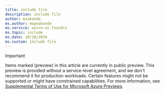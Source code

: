 ```yaml
---
title: include file
description: include file
author: msakande
ms.author: mopeakande
ms.service: azure-ai-foundry
ms.topic: include
ms.date: 10/10/2024
ms.custom: include file
---
```


> [!IMPORTANT]
> Items marked (preview) in this article are currently in public preview. This preview is provided without a service-level agreement, and we don't recommend it for production workloads. Certain features might not be supported or might have constrained capabilities. For more information, see [Supplemental Terms of Use for Microsoft Azure Previews](https://azure.microsoft.com/support/legal/preview-supplemental-terms/).
